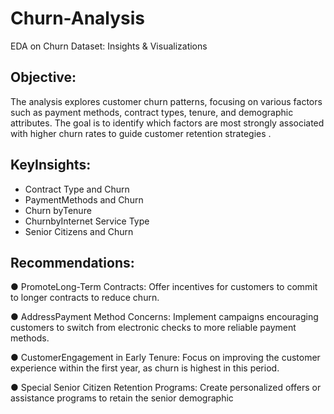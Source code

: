 # Churn-Analysis
EDA on Churn Dataset: Insights &amp; Visualizations
##  Objective:
The analysis explores customer churn patterns, focusing on various factors such as payment
 methods, contract types, tenure, and demographic attributes. The goal is to identify which
 factors are most strongly associated with higher churn rates to guide customer retention
 strategies . 
##  KeyInsights: 
 *  Contract Type and Churn
 *  PaymentMethods and Churn
 *  Churn byTenure
 *  ChurnbyInternet Service Type
 *  Senior Citizens and Churn

## Recommendations:
  ●  PromoteLong-Term Contracts: Offer incentives for customers to commit to longer contracts to reduce churn.
 
  ●  AddressPayment Method Concerns: Implement campaigns encouraging customers to switch from electronic checks to more reliable payment methods.

  ●  CustomerEngagement in Early Tenure: Focus on improving the customer experience within the first year, as churn is highest in this period.
 
  ●  Special Senior Citizen Retention Programs: Create personalized offers or assistance programs to retain the senior demographic
